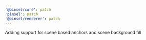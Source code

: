 ```yaml
---
'@pinsel/core': patch
'pinsel': patch
'@pinsel/renderer': patch
---
```


Adding support for scene based anchors and scene background fill
